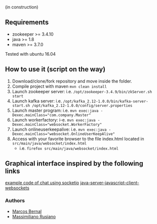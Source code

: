 (in construction)

## Requirements

- zookeeper >= 3.4.10
- java >= 1.8
- maven >= 3.7.0

Tested with ubuntu 16.04

## How to use it (script on the way)

1. Download/clone/fork repository and move inside the folder.
2. Compile project with maven `mvn clean install`
3. Launch zookeeper server: i.e. `/opt/zookeeper-3.4.9/bin/zkServer.sh start`
4. Launch kafka server: i.e. `/opt/kafka_2.12-1.0.0/bin/kafka-server-start.sh /opt/kafka_2.12-1.0.0/config/server.properties`
5. Launch master program: i.e. `mvn exec:java -Dexec.mainClass="com.company.Master"`
6. Launch workerfactory: i-e. `mvn exec:java -Dexec.mainClass="websocket.WorkerFactory"`
7. Launch onlineuserkeepalive: i.e. `mvn exec:java -Dexec.mainClass="websocket.OnlineUserKeepAlive"`
8. Access with your favorite browser to the file index.html located in `src/main/java/websocket/index.html`
   - i.e. `firefox src/main/java/websocket/index.html`



## Graphical interface inspired by the following links

[example code of chat using socketio](https://github.com/socketio/chat-example)
[java-server-javascript-client-websockets](https://stackoverflow.com/a/41480670)


### Authors

- [Marcos Bernal](https://github.com/MarcosBernal)
- [Massimiliano Rusiano](https://github.com/rusiano)
